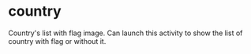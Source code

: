 # country
Country's list with flag image. Can launch this activity to show the list of country with flag or without it.
